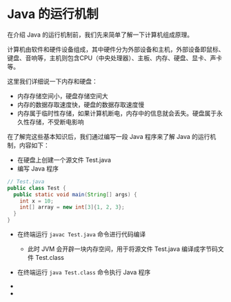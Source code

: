 # Java 的运行机制

在介绍 Java 的运行机制前，我们先来简单了解一下计算机组成原理。

计算机由软件和硬件设备组成，其中硬件分为外部设备和主机，外部设备即鼠标、键盘、音响等，主机则包含CPU（中央处理器）、主板、内存、硬盘、显卡、声卡等。

这里我们详细说一下内存和硬盘：

- 内存存储空间小，硬盘存储空间大
- 内存的数据存取速度快，硬盘的数据存取速度慢
- 内存属于临时性存储，如果计算机断电，内存中的信息就会丢失。硬盘属于永久性存储，不受断电影响



在了解完这些基本知识后，我们通过编写一段 Java 程序来了解 Java 的运行机制，内容如下：

- 在硬盘上创建一个源文件 Test.java
- 编写 Java 程序

```java
// Test.java
public class Test {
  public static void main(String[] args) {
    int x = 10;
    int[] array = new int[3]{1, 2, 3};
  }
} 
```

- 在终端运行 `javac Test.java` 命令进行代码编译
  - 此时 JVM 会开辟一块内存空间，用于将源文件 Test.java 编译成字节码文件 Test.class

- 在终端运行 `java Test.class` 命令执行 Java 程序
- 

- 







